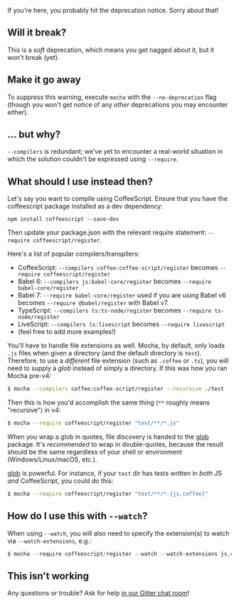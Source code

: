 If you're here, you probably hit the deprecation notice.  Sorry about that!

## Will it break?

This is a *soft* deprecation, which means you get nagged about it, but it won't break (yet).

## Make it go away

To suppress this warning, execute `mocha` with the `--no-deprecation` flag (though you won't get notice of any *other* deprecations you may encounter either).

## ... but why?

`--compilers` is redundant; we've yet to encounter a real-world situation in which the solution couldn't be expressed using `--require`.

## What should I use instead then?

Let's say you want to compile using CoffeeScript. Ensure that you have the coffeescript package installed as a dev dependency:

```npm install coffeescript --save-dev```

Then update your package.json with the relevant require statement: `--require coffeescript/register`.

Here's a list of popular compilers/transpilers:

- CoffeeScript: `--compilers coffee:coffee-script/register` becomes `--require coffeescript/register`
- Babel 6: `--compilers js:babel-core/register` becomes `--require babel-core/register`
- Babel 7: `--require babel-core/register` used if you are using Babel v6 becomes `--require @babel/register` with Babel v7.
- TypeScript: `--compilers ts:ts-node/register` becomes `--require ts-node/register`
- LiveScript: `--compilers ls:livescript` becomes `--require livescript`
- (feel free to add more examples!)

You'll have to handle file extensions as well. Mocha, by default, only loads `.js` files when given a directory (and the default directory is `test`).  Therefore, to use a *different* file extension (such as `.coffee` or `.ts`), you will need to supply a *glob* instead of simply a directory.  If this was how you ran Mocha pre-v4:

```bash
$ mocha --compilers coffee:coffee-script/register --recursive ./test
```

Then this is how you'd accomplish the same thing (`**` roughly means "recursive") in v4:

```bash
$ mocha --require coffeescript/register "test/**/*.js"
```

When you wrap a glob in quotes, file discovery is handed to the [glob](https://npm.im/glob) package. 
 It's *recommended* to wrap in double-quotes, because the result should be the same regardless of your shell or environment (Windows/Linux/macOS, etc.).  

[glob](https://npm.im/glob) is powerful.  For instance, if your `test` dir has tests written in *both* JS *and* CoffeeScript, you could do this:

```bash
$ mocha --require coffeescript/register "test/**/*.{js,coffee}"
```

## How do I use this with `--watch`?

When using `--watch`, you will also need to specify the extension(s) to watch via `--watch-extensions`, e.g.:

```js
$ mocha --require coffeescript/register --watch --watch-extensions js,coffee "test/**/*.{js,coffee}"
```

## This isn't working

Any questions or trouble?  Ask for help [in our Gitter chat room](https://gitter.im/mochajs/mocha)!
